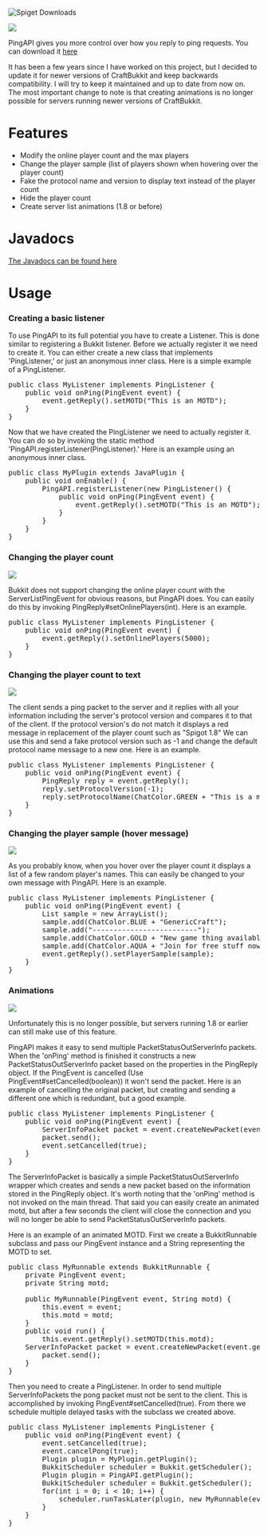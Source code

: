 ![Spiget Downloads](https://img.shields.io/spiget/downloads/3829.svg)

<img src="http://i.imgur.com/vIWvOUv.gif"></img>

PingAPI gives you more control over how you reply to ping requests. You can download it <a href="http://www.spigotmc.org/resources/pingapi.3829/">here</a>

It has been a few years since I have worked on this project, but I decided to update it for newer versions of CraftBukkit and keep backwards compatibility. I will try to keep it maintained and up to date from now on. The most important change to note is that creating animations is no longer possible for servers running newer versions of CraftBukkit.

# Features
- Modify the online player count and the max players
- Change the player sample (list of players shown when hovering over the player count)
- Fake the protocol name and version to display text instead of the player count
- Hide the player count
- Create server list animations (1.8 or before)

# Javadocs
<a href="http://henry-anderson.github.io/PingAPI/">The Javadocs can be found here</a>

# Usage
<h3>Creating a basic listener</h3>

To use PingAPI to its full potential you have to create a Listener. This is done similar to registering a Bukkit listener. Before we actually register it we need to create it. You can either create a new class that implements 'PingListener,' or just an anonymous inner class. Here is a simple example of a PingListener.

<pre>
public class MyListener implements PingListener {
    public void onPing(PingEvent event) {
        event.getReply().setMOTD("This is an MOTD");
    }
}
</pre>

Now that we have created the PingListener we need to actually register it. You can do so by invoking the static method 'PingAPI.registerListener(PingListener).' Here is an example using an anonymous inner class.

<pre>
public class MyPlugin extends JavaPlugin {
    public void onEnable() {
        PingAPI.registerListener(new PingListener() {
            public void onPing(PingEvent event) {
                event.getReply().setMOTD("This is an MOTD");
            }
        }
    }
}
</pre>

<h3>Changing the player count</h3>

<img src="http://i.imgur.com/ZsavWWd.png"></img>

Bukkit does not support changing the online player count with the ServerListPingEvent for obvious reasons, but PingAPI does. You can easily do this by invoking PingReply#setOnlinePlayers(int). Here is an example.

<pre>
public class MyListener implements PingListener {
    public void onPing(PingEvent event) {
        event.getReply().setOnlinePlayers(5000);
    }
}
</pre>

<h3>Changing the player count to text</h3>

<img src="http://i.imgur.com/JwaX1Im.png"></img>

The client sends a ping packet to the server and it replies with all your information including the server's protocol version and compares it to that of the client. If the protocol version's do not match it displays a red message in replacement of the player count such as "Spigot 1.8" We can use this and send a fake protocol version such as -1 and change the default protocol name message to a new one. Here is an example.

<pre>
public class MyListener implements PingListener {
    public void onPing(PingEvent event) {
        PingReply reply = event.getReply();
        reply.setProtocolVersion(-1);
        reply.setProtocolName(ChatColor.GREEN + "This is a message...");
    }
}
</pre>

<h3>Changing the player sample (hover message)</h3>

<img src="http://i.imgur.com/m7TmDgs.png"></img>

As you probably know, when you hover over the player count it displays a list of a few random player's names. This can easily be changed to your own message with PingAPI. Here is an example.

<pre>
public class MyListener implements PingListener {
    public void onPing(PingEvent event) {
        List<String> sample = new ArrayList<String>();
        sample.add(ChatColor.BLUE + "GenericCraft");
        sample.add("-------------------------");
        sample.add(ChatColor.GOLD + "New game thing available");
        sample.add(ChatColor.AQUA + "Join for free stuff now!");
        event.getReply().setPlayerSample(sample);
    }
}
</pre>

<h3>Animations</h3>

<img src="https://i.imgur.com/LAQCN0K.gif"></img>

Unfortunately this is no longer possible, but servers running 1.8 or earlier can still make use of this feature.

PingAPI makes it easy to send multiple PacketStatusOutServerInfo packets. When the 'onPing' method is finished it constructs a new PacketStatusOutServerInfo packet based on the properties in the PingReply object. If the PingEvent is cancelled (Use PingEvent#setCancelled(boolean)) it won't send the packet. Here is an example of cancelling the original packet, but creating and sending a different one which is redundant, but a good example.

<pre>
public class MyListener implements PingListener {
    public void onPing(PingEvent event) {
        ServerInfoPacket packet = event.createNewPacket(event.getReply());
        packet.send();
        event.setCancelled(true);
    }
}
</pre>

The ServerInfoPacket is basically a simple PacketStatusOutServerInfo wrapper which creates and sends a new packet based on the information stored in the PingReply object.
It's worth noting that the 'onPing' method is not invoked on the main thread. That said you can easily create an animated motd, but after a few seconds the client will close the connection and you will no longer be able to send PacketStatusOutServerInfo packets.

Here is an example of an animated MOTD. First we create a BukkitRunnable subclass and pass our PingEvent instance and a String representing the MOTD to set.

<pre>
public class MyRunnable extends BukkitRunnable {
    private PingEvent event;
    private String motd;
    
    public MyRunnable(PingEvent event, String motd) {
        this.event = event;
        this.motd = motd;
    }
    public void run() {
        this.event.getReply().setMOTD(this.motd);
	ServerInfoPacket packet = event.createNewPacket(event.getReply());
        packet.send();
    }
}
</pre>

Then you need to create a PingListener. In order to send multiple ServerInfoPackets the pong packet must not be sent to the client. This is accomplished by invoking PingEvent#setCancelled(true). From there we schedule multiple delayed tasks with the subclass we created above.

<pre>
public class MyListener implements PingListener {
    public void onPing(PingEvent event) {
        event.setCancelled(true);
        event.cancelPong(true);
        Plugin plugin = MyPlugin.getPlugin();
        BukkitScheduler scheduler = Bukkit.getScheduler();
        Plugin plugin = PingAPI.getPlugin();
        BukkitScheduler scheduler = Bukkit.getScheduler();
        for(int i = 0; i < 10; i++) {
            scheduler.runTaskLater(plugin, new MyRunnable(event, "MOTD " + (i + 1)), i * 10);
        }
    }
}
</pre>
